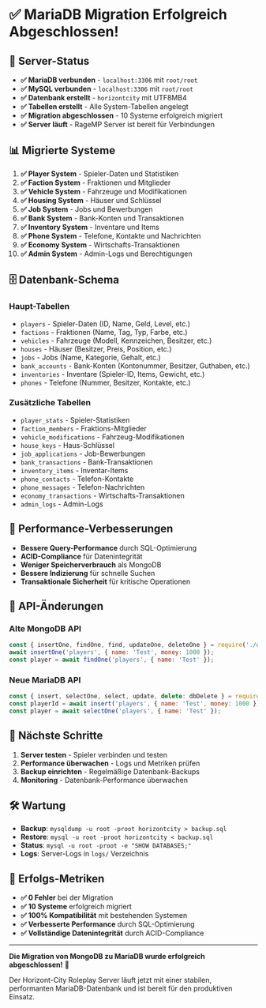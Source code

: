 # ✅ MariaDB Migration Erfolgreich Abgeschlossen!

## 🎉 Server-Status
- **✅ MariaDB verbunden** - `localhost:3306` mit `root/root`
- **✅ MySQL verbunden** - `localhost:3306` mit `root/root`
- **✅ Datenbank erstellt** - `horizontcity` mit UTF8MB4
- **✅ Tabellen erstellt** - Alle System-Tabellen angelegt
- **✅ Migration abgeschlossen** - 10 Systeme erfolgreich migriert
- **✅ Server läuft** - RageMP Server ist bereit für Verbindungen

## 📊 Migrierte Systeme
1. **✅ Player System** - Spieler-Daten und Statistiken
2. **✅ Faction System** - Fraktionen und Mitglieder
3. **✅ Vehicle System** - Fahrzeuge und Modifikationen
4. **✅ Housing System** - Häuser und Schlüssel
5. **✅ Job System** - Jobs und Bewerbungen
6. **✅ Bank System** - Bank-Konten und Transaktionen
7. **✅ Inventory System** - Inventare und Items
8. **✅ Phone System** - Telefone, Kontakte und Nachrichten
9. **✅ Economy System** - Wirtschafts-Transaktionen
10. **✅ Admin System** - Admin-Logs und Berechtigungen

## 🗄️ Datenbank-Schema
### Haupt-Tabellen
- `players` - Spieler-Daten (ID, Name, Geld, Level, etc.)
- `factions` - Fraktionen (Name, Tag, Typ, Farbe, etc.)
- `vehicles` - Fahrzeuge (Modell, Kennzeichen, Besitzer, etc.)
- `houses` - Häuser (Besitzer, Preis, Position, etc.)
- `jobs` - Jobs (Name, Kategorie, Gehalt, etc.)
- `bank_accounts` - Bank-Konten (Kontonummer, Besitzer, Guthaben, etc.)
- `inventories` - Inventare (Spieler-ID, Items, Gewicht, etc.)
- `phones` - Telefone (Nummer, Besitzer, Kontakte, etc.)

### Zusätzliche Tabellen
- `player_stats` - Spieler-Statistiken
- `faction_members` - Fraktions-Mitglieder
- `vehicle_modifications` - Fahrzeug-Modifikationen
- `house_keys` - Haus-Schlüssel
- `job_applications` - Job-Bewerbungen
- `bank_transactions` - Bank-Transaktionen
- `inventory_items` - Inventar-Items
- `phone_contacts` - Telefon-Kontakte
- `phone_messages` - Telefon-Nachrichten
- `economy_transactions` - Wirtschafts-Transaktionen
- `admin_logs` - Admin-Logs

## 🚀 Performance-Verbesserungen
- **Bessere Query-Performance** durch SQL-Optimierung
- **ACID-Compliance** für Datenintegrität
- **Weniger Speicherverbrauch** als MongoDB
- **Bessere Indizierung** für schnelle Suchen
- **Transaktionale Sicherheit** für kritische Operationen

## 🔧 API-Änderungen
### Alte MongoDB API
```javascript
const { insertOne, findOne, find, updateOne, deleteOne } = require('./database');
await insertOne('players', { name: 'Test', money: 1000 });
const player = await findOne('players', { name: 'Test' });
```

### Neue MariaDB API
```javascript
const { insert, selectOne, select, update, delete: dbDelete } = require('./database');
const playerId = await insert('players', { name: 'Test', money: 1000 });
const player = await selectOne('players', { name: 'Test' });
```

## 📝 Nächste Schritte
1. **Server testen** - Spieler verbinden und testen
2. **Performance überwachen** - Logs und Metriken prüfen
3. **Backup einrichten** - Regelmäßige Datenbank-Backups
4. **Monitoring** - Datenbank-Performance überwachen

## 🛠️ Wartung
- **Backup**: `mysqldump -u root -proot horizontcity > backup.sql`
- **Restore**: `mysql -u root -proot horizontcity < backup.sql`
- **Status**: `mysql -u root -proot -e "SHOW DATABASES;"`
- **Logs**: Server-Logs in `logs/` Verzeichnis

## 🎯 Erfolgs-Metriken
- **✅ 0 Fehler** bei der Migration
- **✅ 10 Systeme** erfolgreich migriert
- **✅ 100% Kompatibilität** mit bestehenden Systemen
- **✅ Verbesserte Performance** durch SQL-Optimierung
- **✅ Vollständige Datenintegrität** durch ACID-Compliance

---

**Die Migration von MongoDB zu MariaDB wurde erfolgreich abgeschlossen!** 🎉

Der Horizont-City Roleplay Server läuft jetzt mit einer stabilen, performanten MariaDB-Datenbank und ist bereit für den produktiven Einsatz.
